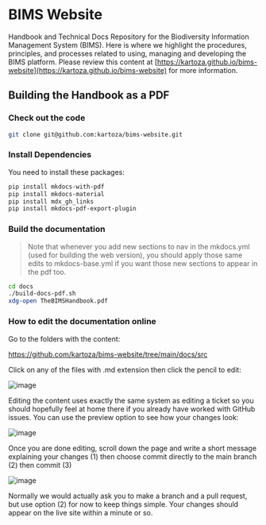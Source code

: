 # BIMS Website

Handbook and Technical Docs Repository for the Biodiversity Information Management System (BIMS). Here is where we highlight the procedures, principles, and processes related to using, managing and developing the BIMS platform. Please review this content at [https://kartoza.github.io/bims-website](https://kartoza.github.io/bims-website) for more information.

## Building the Handbook as a PDF

### Check out the code

```bash
git clone git@github.com:kartoza/bims-website.git
```

### Install Dependencies

You need to install these packages:

```bash
pip install mkdocs-with-pdf
pip install mkdocs-material
pip install mdx_gh_links
pip install mkdocs-pdf-export-plugin
```

### Build the documentation

> Note that whenever you add new sections to nav in the mkdocs.yml
> (used for building the web version), you should apply those same
> edits to mkdocs-base.yml if you want those new sections to appear
> in the pdf too.

```bash
cd docs
./build-docs-pdf.sh
xdg-open TheBIMSHandbook.pdf
```
### How to edit the documentation online

Go to the folders with the content:

https://github.com/kartoza/bims-website/tree/main/docs/src


Click on any of the files with .md extension then click the pencil to edit:

![image](https://user-images.githubusercontent.com/178003/195879617-2bc4e14e-0d16-432a-a260-8e3de42013da.png)


Editing the content uses exactly the same system as editing a ticket so you should hopefully feel at home there if you already have worked with GitHub issues. You can use the preview option to see how your changes look:

![image](https://user-images.githubusercontent.com/178003/195879644-3238b4f4-ec38-4e00-935a-dc803da4fb1c.png)


Once you are done editing, scroll down the page and write a short message explaining your changes (1) then choose commit directly to the main branch (2) then commit (3) 

![image](https://user-images.githubusercontent.com/178003/195879687-9234d6bd-9d05-43d6-9e90-cff10c655278.png)


Normally we would actually ask you to make a branch and a pull request, but use option (2) for now to keep things simple.
Your changes should appear on the live site within a minute or so.
